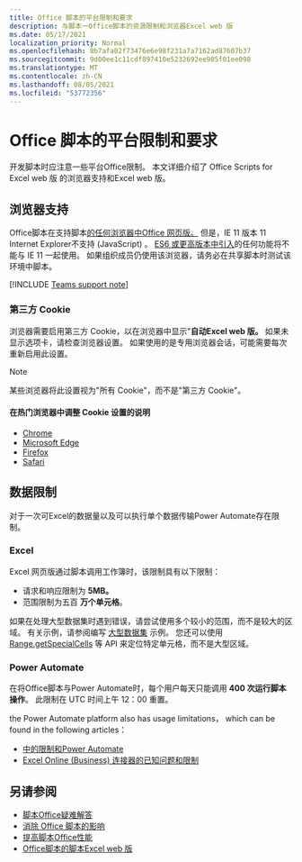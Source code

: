 ```yaml
---
title: Office 脚本的平台限制和要求
description: 与脚本一Office脚本的资源限制和浏览器Excel web 版
ms.date: 05/17/2021
localization_priority: Normal
ms.openlocfilehash: 8b7afa02f73476e6e98f231a7a7162ad87607b37
ms.sourcegitcommit: 9d00ee1c11cdf897410e5232692ee985f01ee098
ms.translationtype: MT
ms.contentlocale: zh-CN
ms.lasthandoff: 08/05/2021
ms.locfileid: "53772356"
---
```

# <a name="platform-limits-and-requirements-with-office-scripts"></a>Office 脚本的平台限制和要求

开发脚本时应注意一些平台Office限制。 本文详细介绍了 Office Scripts for Excel web 版 的浏览器支持和Excel web 版。

## <a name="browser-support"></a>浏览器支持

Office脚本在支持脚本[的任何浏览器中Office 网页版。](https://support.microsoft.com/office/ad1303e0-a318-47aa-b409-d3a5eb44e452) 但是，IE 11 版本 11 Internet Explorer不支持 (JavaScript) 。 [ES6 或更高版本中引入](https://www.w3schools.com/Js/js_es6.asp)的任何功能将不能与 IE 11 一起使用。 如果组织成员仍使用该浏览器，请务必在共享脚本时测试该环境中脚本。

[!INCLUDE [Teams support note](../includes/teams-support-note.md)]

### <a name="third-party-cookies"></a>第三方 Cookie

浏览器需要启用第三方 Cookie，以在浏览器中显示"**自动Excel web 版。** 如果未显示选项卡，请检查浏览器设置。 如果使用的是专用浏览器会话，可能需要每次重新启用此设置。

> [!NOTE]
> 某些浏览器将此设置视为"所有 Cookie"，而不是"第三方 Cookie"。

#### <a name="instructions-for-adjusting-cookie-settings-in-popular-browsers"></a>在热门浏览器中调整 Cookie 设置的说明

- [Chrome](https://support.google.com/chrome/answer/95647)
- [Microsoft Edge](https://support.microsoft.com/microsoft-edge/temporarily-allow-cookies-and-site-data-in-microsoft-edge-597f04f2-c0ce-f08c-7c2b-541086362bd2)
- [Firefox](https://support.mozilla.org/kb/disable-third-party-cookies)
- [Safari](https://support.apple.com/guide/safari/manage-cookies-and-website-data-sfri11471/mac)

## <a name="data-limits"></a>数据限制

对于一次可Excel的数据量以及可以执行单个数据传输Power Automate存在限制。

### <a name="excel"></a>Excel

Excel 网页版通过脚本调用工作簿时，该限制具有以下限制：

- 请求和响应限制为 **5MB。**
- 范围限制为五百 **万个单元格**。

如果在处理大型数据集时遇到错误，请尝试使用多个较小的范围，而不是较大的区域。 有关示例，请参阅编写 [大型数据集](../resources/samples/write-large-dataset.md) 示例。 您还可以使用 [Range.getSpecialCells](/javascript/api/office-scripts/excelscript/excelscript.range#getSpecialCells_cellType__cellValueType_) 等 API 来定位特定单元格，而不是大型区域。

### <a name="power-automate"></a>Power Automate

在将Office脚本与Power Automate时，每个用户每天只能调用 **400 次运行脚本操作**。 此限制在 UTC 时间上午 12：00 重置。

the Power Automate platform also has usage limitations， which can be found in the following articles：

- [中的限制和Power Automate](/power-automate/limits-and-config)
- [Excel Online (Business) 连接器的已知问题和限制](/connectors/excelonlinebusiness/#known-issues-and-limitations)

## <a name="see-also"></a>另请参阅

- [脚本Office疑难解答](troubleshooting.md)
- [消除 Office 脚本的影响](undo.md)
- [提高脚本Office性能](../develop/web-client-performance.md)
- [Office脚本的脚本Excel web 版](../develop/scripting-fundamentals.md)
